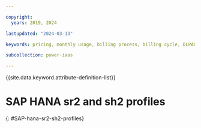 ```yaml
---

copyright:
  years: 2019, 2024

lastupdated: "2024-03-13"

keywords: pricing, monthly usage, billing process, billing cycle, DLPAR, processor types, linux

subcollection: power-iaas

---
```


{{site.data.keyword.attribute-definition-list}}

# SAP HANA sr2 and sh2 profiles
{: #SAP-hana-sr2-sh2-profiles}


<!--Q2

[Q2-2024 update start]{: tag-teal}

You can deploy SAP HANA on the following systems:

* S1022: for the workloads that require less than 2 TB RAM.
* E1080: for the workloads that require 2 TB RAM or more.

You can deploy the following types of SAP HANA profiles:

* **SAP HANA**: If you want to deploy SAP HANA in your data center and if no S1022 systems are available, you can select an E1080 system.
* **sh2 profiles**: If you want to deploy SAP HANA profiles on the S1022 system with less than 2 TB memory, you can deploy sh2 profiles.
* **sr2 profiles**: If you are a member of IBM Consulting for SAP RISE, you can deploy workloads by using SAP RISE Optimized profiles (sr2 profiles) by using API, CLI, or Terraform. The sr2 profiles are designed for SAP RISE. When the sr2 profile is deployed, you can edit the core value and memory size of the virtual machine using the UI.
    You cannot switch from sr2 profile to another profile family.
    {: note}

For more information about SAP HANA profiles, see [IBM Power Virtual Server certified profiles for SAP HANA](https://cloud.ibm.com/docs/sap?topic=sap-hana-iaas-offerings-profiles-power-vs){: external}. For more information about pricing, see [Pricing for Power Virtual Servers](/docs-draft/power-iaas?topic=power-iaas-pricing-virtual-server).

[Q2-2024 update end]{: tag-teal}

-->
<!-- Q2 -->
